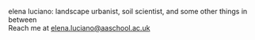 elena luciano: landscape urbanist, soil scientist, and some other things in between
<br>
Reach me at elena.luciano@aaschool.ac.uk
<!---
elenaluciano/elenaluciano is a ✨ special ✨ repository because its `README.md` (this file) appears on your GitHub profile.
You can click the Preview link to take a look at your changes.
--->
